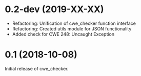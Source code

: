 0.2-dev (2019-XX-XX)
=====

- Refactoring: Unification of cwe_checker function interface
- Refactoring: Created utils module for JSON functionality
- Added check for CWE 248: Uncaught Exception

0.1 (2018-10-08)
=====

Initial release of cwe_checker.
